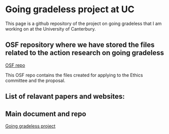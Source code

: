 # Going gradeless project at UC
This page is a github repository of the project on going gradeless that I am working on at the University of Canterbury.

## OSF repository where we have stored the files related to the action research on going gradeless

[OSF repo](https://osf.io/qae9v/)

This OSF repo contains the files created for applying to the Ethics committee and the proposal. 

## List of relavant papers and websites:


## Main document and repo

[Going gradeless project](https://curvenote.com/@arinbasu/action-research-on-ungrading-at-uc/blank)



